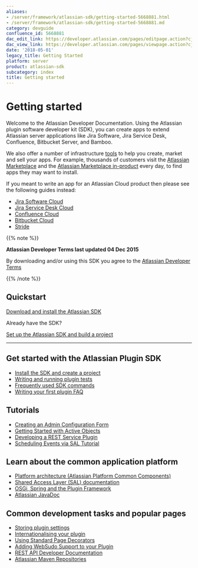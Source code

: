 ```yaml
---
aliases:
- /server/framework/atlassian-sdk/getting-started-5668881.html
- /server/framework/atlassian-sdk/getting-started-5668881.md
category: devguide
confluence_id: 5668881
dac_edit_link: https://developer.atlassian.com/pages/editpage.action?cjm=wozere&pageId=5668881
dac_view_link: https://developer.atlassian.com/pages/viewpage.action?cjm=wozere&pageId=5668881
date: '2018-05-01'
legacy_title: Getting Started
platform: server
product: atlassian-sdk
subcategory: index
title: Getting started
---
```

# Getting started

Welcome to the Atlassian Developer Documentation. Using the Atlassian plugin software developer kit (SDK), you can create apps to extend Atlassian server applications like Jira Software, Jira Service Desk, Confluence, Bitbucket Server, and Bamboo.

We also offer a number of infrastructure [tools](/server/framework/atlassian-sdk/developer-tools) to help you create, market and sell your apps. For example, thousands of customers visit the <a href="https://marketplace.atlassian.com" class="external-link">Atlassian Marketplace</a> and the <a href="https://confluence.atlassian.com/display/UPM/Universal+Plugin+Manager+Documentation" class="external-link">Atlassian Marketplace in-product</a> every day, to find apps they may want to install.

If you meant to write an app for an Atlassian Cloud product then please see the following guides instead:

-   [Jira Software Cloud](/cloud/jira/software/getting-started/)
-   [Jira Service Desk Cloud](/cloud/jira/service-desk/getting-started/)
-   [Confluence Cloud](/cloud/confluence/getting-started/)
-   [Bitbucket Cloud](/cloud/bitbucket/getting-started/)
-   [Stride](/cloud/stride/getting-started/)

{{% note %}}

**Atlassian Developer Terms last updated 04 Dec 2015**

By downloading and/or using this SDK you agree to the <span class="underline">[Atlassian Developer Terms](/platform/marketplace/atlassian-developer-terms/)</span>

{{% /note %}}

## Quickstart

[Download and install the Atlassian SDK](/server/framework/atlassian-sdk/downloads/)

Already have the SDK?

[Set up the Atlassian SDK and build a project](/server/framework/atlassian-sdk/set-up-the-atlassian-plugin-sdk-and-build-a-project/)

------------------------------------------------------------------------

## Get started with the Atlassian Plugin SDK

-   [Install the SDK and create a project](/server/framework/atlassian-sdk/set-up-the-atlassian-plugin-sdk-and-build-a-project)
-   [Writing and running plugin tests](/server/framework/atlassian-sdk/writing-and-running-plugin-tests)  
-   [Frequently used SDK commands](/server/framework/atlassian-sdk/frequently-used-commands)
-   [Writing your first plugin FAQ](/server/framework/atlassian-sdk/writing-your-first-plugin-faq)

## Tutorials

-   [Creating an Admin Configuration Form](/server/framework/atlassian-sdk/creating-an-admin-configuration-form)
-   [Getting Started with Active Objects](/server/framework/atlassian-sdk/getting-started-with-active-objects)
-   [Developing a REST Service Plugin](/server/framework/atlassian-sdk/developing-a-rest-service-plugin)
-   [Scheduling Events via SAL Tutorial](/server/framework/atlassian-sdk/scheduling-events-via-sal-tutorial)  

## Learn about the common application platform

-   [Platform architecture (Atlassian Platform Common Components)](/server/framework/atlassian-sdk/atlassian-platform-common-components/)
-   [Shared Access Layer (SAL) documentation](/server/framework/atlassian-sdk/shared-access-layer/)
-   [OSGi, Spring and the Plugin Framework](/server/framework/atlassian-sdk/osgi-spring-and-the-plugin-framework/)
-   [Atlassian JavaDoc](https://developer.atlassian.com/static/)  

## Common development tasks and popular pages 

-   [Storing plugin settings](/server/framework/atlassian-sdk/storing-plugin-settings)
-   [Internationalising your plugin](/server/framework/atlassian-sdk/internationalising-your-plugin)
-   [Using Standard Page Decorators](/server/framework/atlassian-sdk/using-standard-page-decorators)
-   [Adding WebSudo Support to your Plugin](/server/framework/atlassian-sdk/adding-websudo-support-to-your-plugin)
-   [REST API Developer Documentation](/server/framework/atlassian-sdk/rest-api-development/)
-   [Atlassian Maven Repositories](/server/framework/atlassian-sdk/working-with-maven/)

